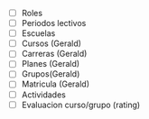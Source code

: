 - [ ] Roles
- [ ] Periodos lectivos
- [ ] Escuelas
- [ ] Cursos (Gerald)
- [ ] Carreras (Gerald)
- [ ] Planes (Gerald)
- [ ] Grupos(Gerald)
- [ ] Matricula (Gerald)
- [ ] Actividades
- [ ] Evaluacion curso/grupo (rating)